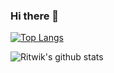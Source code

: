 ### Hi there 👋

<!--
**devritwik/devritwik** is a ✨ _special_ ✨ repository because its `README.md` (this file) appears on your GitHub profile.

Here are some ideas to get you started:

- 🔭 I’m currently working on ...
- 🌱 I’m currently learning ...
- 👯 I’m looking to collaborate on ...
- 🤔 I’m looking for help with ...
- 💬 Ask me about ...
- 📫 How to reach me: ...
- 😄 Pronouns: ...
- ⚡ Fun fact: ...
-->
[![Top Langs](https://github-readme-stats.vercel.app/api/top-langs/?username=devritwik)](https://github.com/devritwik/github-readme-stats)
<br/>

![Ritwik's github stats](https://github-readme-stats.vercel.app/api?username=devritwik&show_icons=true)
<br />
